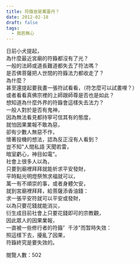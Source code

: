 ```yaml
---
title: 符籙豈是萬靈丹？
date: 2012-02-18
draft: false
tags:
  - 我若無心
---
```

日前小犬提起，  
為什麼最近宮廟的符籙都沒有了光？  
一般的法師或道長難道都失去了符法嗎？  
是否佛菩薩把人世間的符籙法力都收走了？  
為什麼？  
甚至還提起要我畫一張符試看看，（符怎麼可以試畫哩？）  
或者看看真佛宗裡的上師跟師尊是否也是如此？  
想知道為什麼外界的符籙會這樣失去法力？  
一般人對於是否有鬼神，  
因為無法看見都持寧可信其有的態度，  
就怕因果業報不敢為惡，  
卻有少數人無惡不作，  
懷著投機的想法，認為反正沒有人看到？  
豈不知"人間私語 天聞若雷，  
暗室虧心，神目如電"。  
社會上很多人以為，  
只要到廟裡拜拜就能祈求平安發財，  
平時點光明燈祭煞求福就可以，  
萬一有不順崇的事，或者身體欠安，  
就到宮廟裡拜拜，給菩薩添香油錢：  
求一張平安符就可以平安或發財，  
以為只要花錢就能消災，  
衍生成目前社會上只要花錢即可的宗教觀，  
因此眾人的因果業報，  
一直被一些修行者的符籙〞千涉"而暂時失效：  
照這樣下去，擾亂了因果，  
符籙終究是要失效的。  


閱覽人數：502